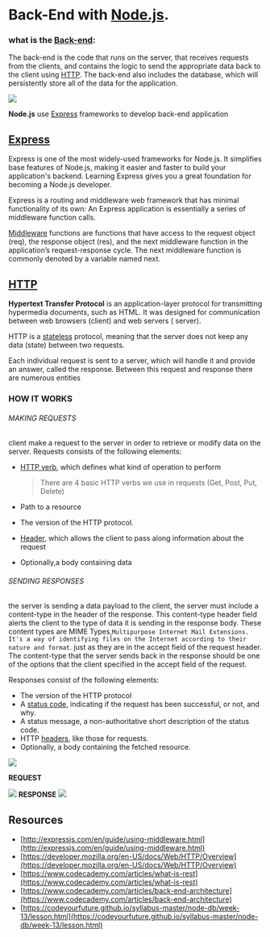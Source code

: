  # Back-End with [Node.js](https://nodejs.org/en/).

### what is the [Back-end](https://www.codecademy.com/articles/back-end-architecture):
The back-end is the code that runs on the server, that receives requests from the clients, and contains the logic to send the appropriate data back to the client using [HTTP](#http). The back-end also includes the database, which will persistently store all of the data for the application.


![](http://www.dailywebsolutions.com/images/client-server-architecture.png)

**Node.js** use [Express](#express) frameworks to develop back-end application

## [Express](http://expressjs.com/) 

Express is one of the most widely-used frameworks for Node.js. It simplifies base features of Node.js, making it easier and faster to build your application's backend. Learning Express gives you a great foundation for becoming a Node.js developer.

Express is a routing and middleware web framework that has minimal functionality of its own: An Express application is essentially a series of middleware function calls.

[Middleware](http://expressjs.com/en/guide/using-middleware.html) functions are functions that have access to the request object (req), the response object (res), and the next middleware function in the application’s request-response cycle. The next middleware function is commonly denoted by a variable named next.


## [HTTP](https://en.wikipedia.org/wiki/Hypertext_Transfer_Protocol)

**Hypertext Transfer Protocol** is an application-layer protocol for transmitting hypermedia documents, such as HTML. It was designed for communication between web browsers (client) and web servers ( server).

HTTP is a [stateless](https://en.wikipedia.org/wiki/Stateless_protocol) protocol, meaning that the server does not keep any data (state) between two requests.

Each individual request is sent to a server, which will handle it and provide an answer, called the response. Between this request and response there are numerous entities
### HOW IT WORKS

  ###### MAKING REQUESTS
  client make a request to the server in order to retrieve or modify data on the server. 
  Requests consists of the following elements:

  * [HTTP verb](https://developer.mozilla.org/en-US/docs/Web/HTTP/Methods), which defines what kind of operation to perform
  	 > There are 4 basic HTTP verbs we use in requests (Get, Post, Put, Delete) 
  * Path to a resource
  * The version of the HTTP protocol.
  * [Header](https://developer.mozilla.org/en-US/docs/Web/HTTP/Headers), which allows the client to pass along information about the request
  
  * Optionally,a body containing data
  
  
 ###### SENDING RESPONSES
 
 the server is sending a data payload to the client, the server must include a content-type in the header of the response. This content-type header field alerts the client to the type of data it is sending in the response body. These content types are MIME Types,`Multipurpose Internet Mail Extensions. It's a way of identifying files on the Internet according to their nature and format`. just as they are in the accept field of the request header. The content-type that the server sends back in the response should be one of the options that the client specified in the accept field of the request.
 
 Responses consist of the following elements:
 
 * The version of the HTTP protocol 
 * A [status code](https://developer.mozilla.org/en-US/docs/Web/HTTP/Status), indicating if the request has been successful, or not, and why.
 * A status message, a non-authoritative short description of the status code.
 * HTTP [headers](https://developer.mozilla.org/en-US/docs/Web/HTTP/Headers), like those for requests.
 * Optionally, a body containing the fetched resource.
 
 ![](http://sasi-kala.com/assets/posts_img/9_HTTP_Message_Format.jpg)
 
 **REQUEST**

![](https://mdn.mozillademos.org/files/13687/HTTP_Request.png)
**RESPONSE**
![](https://mdn.mozillademos.org/files/13691/HTTP_Response.png)


## Resources
* [http://expressjs.com/en/guide/using-middleware.html](http://expressjs.com/en/guide/using-middleware.html)
* [https://developer.mozilla.org/en-US/docs/Web/HTTP/Overview](https://developer.mozilla.org/en-US/docs/Web/HTTP/Overview)
* [https://www.codecademy.com/articles/what-is-rest](https://www.codecademy.com/articles/what-is-rest)
* [https://www.codecademy.com/articles/back-end-architecture](https://www.codecademy.com/articles/back-end-architecture)
* [https://codeyourfuture.github.io/syllabus-master/node-db/week-13/lesson.html](https://codeyourfuture.github.io/syllabus-master/node-db/week-13/lesson.html)